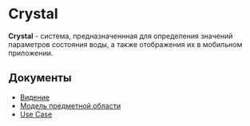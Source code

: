 # Crystal

**Crystal** - система, предназначеннная для определения значений параметров состояния воды, а также отображения их в мобильном приложении.

## Документы

- [Видение](https://github.com/MaxZ07/Crystal/blob/master/Vision.md)
- [Модель предметной области](https://github.com/MaxZ07/Crystal/blob/master/DomainModel.pdf)
- [Use Case](https://github.com/MaxZ07/Crystal/blob/master/UseCase.png)
